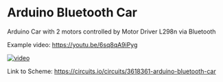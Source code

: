 # Arduino Bluetooth Car
Arduino Car with 2 motors controlled by Motor Driver L298n via Bluetooth

Example video:
https://youtu.be/6sq8qA9iPyg

[![video](http://img.youtube.com/vi/6sq8qA9iPyg/0.jpg)](http://www.youtube.com/watch?v=6sq8qA9iPyg)

Link to Scheme:
https://circuits.io/circuits/3618361-arduino-bluetooth-car
